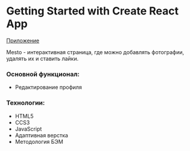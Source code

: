 # Getting Started with Create React App

 [Приложение](https://owlspace.github.io/mesto-react/public/index.html)

Mesto - интерактивная страница, где можно добавлять фотографии, удалять их и ставить лайки.

### Основной функционал:

* Редактирование профиля

### Технологии:

* HTML5
* CCS3
* JavaScript
* Адаптивная верстка
* Методология БЭМ 